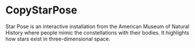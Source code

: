 # CopyStarPose
Star Pose is an interactive installation from the American Museum of Natural History where people mimic the constellations with their bodies. It highlights how stars exist in three-dimensional space.
